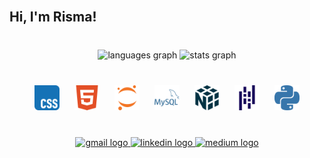 <br clear="both">

<h2 align="left">Hi, I'm Risma!</h2>

###

<br clear="both">

<div align="center">
  <img src="https://github-readme-stats.vercel.app/api/top-langs?username=rismawidiya&locale=en&hide_title=false&layout=compact&card_width=320&langs_count=5&theme=dracula&hide_border=true&custom_title=Risma's%20Languages" height="150" alt="languages graph"  />
  <img src="https://github-readme-stats.vercel.app/api?username=rismawidiya&hide_title=false&hide_rank=true&show_icons=true&include_all_commits=true&count_private=true&disable_animations=false&theme=dracula&locale=en&hide_border=true&custom_title=Risma's%20Stats" height="150" alt="stats graph"  />
</div>

###

<br clear="both">

<!-- Horizontal icons using a table -->
<div align="center">

  <img src="https://raw.githubusercontent.com/rismawidiya/Risma/main/images/CSS.svg" height="40" alt="CSS logo" style="margin:0 10px;" />
  <img src="https://raw.githubusercontent.com/rismawidiya/Risma/main/images/HTML5.svg" height="40" alt="HTML5 logo" style="margin:0 10px;" />
  <img src="https://raw.githubusercontent.com/rismawidiya/Risma/main/images/Jupyter.svg" height="40" alt="Jupyter logo" style="margin:0 10px;" />
  <img src="https://raw.githubusercontent.com/rismawidiya/Risma/main/images/MySQL.svg" height="40" alt="MySQL logo" style="margin:0 10px;" />
  <img src="https://raw.githubusercontent.com/rismawidiya/Risma/main/images/NumPy.svg" height="40" alt="NumPy logo" style="margin:0 10px;" />
  <img src="https://raw.githubusercontent.com/rismawidiya/Risma/main/images/pandas.svg" height="40" alt="Pandas logo" style="margin:0 10px;" />
  <img src="https://raw.githubusercontent.com/rismawidiya/Risma/main/images/Python.svg" height="40" alt="Python logo" style="margin:0 10px;" />

</div>

###

<br clear="both">

<div align="center">
  <a href="mailto:rismawidiya01@gmail.com" target="_blank">
    <img src="https://img.shields.io/static/v1?message=Gmail&logo=gmail&label=&color=D14836&logoColor=white&labelColor=&style=for-the-badge" height="35" alt="gmail logo"  />
  </a>
  <a href="https://www.linkedin.com/in/risma-w-18b245348/" target="_blank">
    <img src="https://img.shields.io/static/v1?message=LinkedIn&logo=linkedin&label=&color=0077B5&logoColor=white&labelColor=&style=for-the-badge" height="35" alt="linkedin logo"  />
  </a>
  <a href="https://medium.com/@rismawidiya01" target="_blank">
    <img src="https://img.shields.io/static/v1?message=Medium&logo=medium&label=&color=12100E&logoColor=white&labelColor=&style=for-the-badge" height="35" alt="medium logo"  />
  </a>
</div>

###
